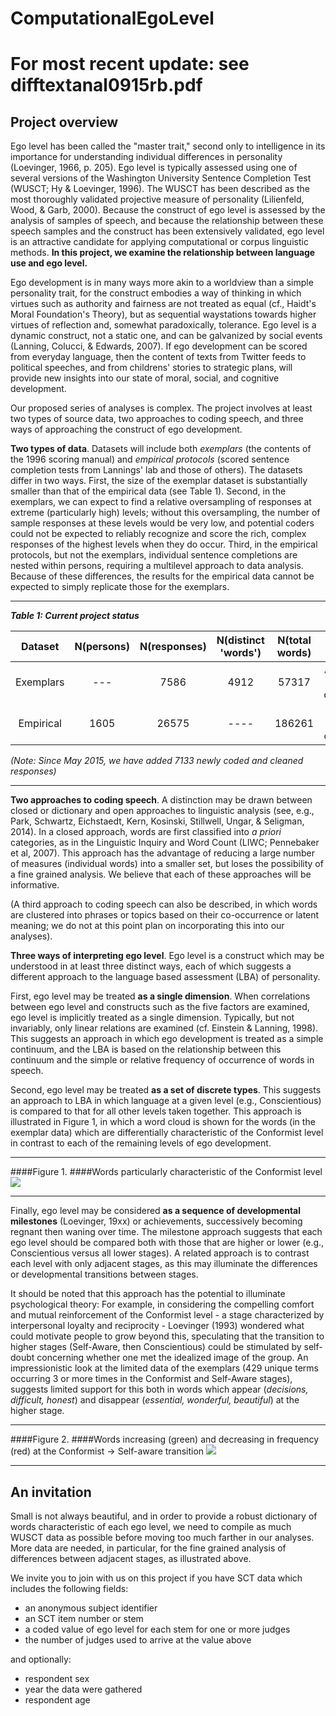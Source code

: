 # ComputationalEgoLevel

# For most recent update: see difftextanal0915rb.pdf

## Project overview

Ego level has been called the "master trait," second only to intelligence in its importance for understanding individual differences in personality (Loevinger, 1966, p. 205). Ego level is typically assessed using one of several versions of the Washington University Sentence Completion Test (WUSCT; Hy & Loevinger, 1996). The WUSCT has been described as the most thoroughly validated projective measure of personality (Lilienfeld, Wood, & Garb, 2000). Because the construct of ego level is assessed by the analysis of samples of speech, and because the relationship between these speech samples and the construct has been extensively validated, ego level is an attractive candidate for applying computational or corpus linguistic methods.  **In this project, we examine the relationship between language use and ego level.**

Ego development is in many ways more akin to a worldview than a simple personality trait, for the construct embodies a way of thinking in which virtues such as authority and fairness are not treated as equal (cf., Haidt's Moral Foundation's Theory), but as sequential waystations towards higher virtues of reflection and, somewhat paradoxically, tolerance.  Ego level is a dynamic construct, not a static one, and can be galvanized by social events (Lanning, Colucci, & Edwards, 2007). If ego development can be scored from everyday language, then the content of texts from Twitter feeds to political speeches, and from childrens' stories to strategic plans, will provide new insights into  our state of moral, social, and cognitive development. 

Our proposed series of analyses is complex. The project involves at least two types of source data, two approaches to coding speech, and three ways of approaching the construct of ego development. 

**Two types of data**. Datasets will include both *exemplars* (the contents of the 1996 scoring manual) and *empirical protocols* (scored sentence completion tests from Lannings' lab and those of others).  The datasets differ in two ways. First, the size of the exemplar dataset is substantially smaller than that of the empirical data (see Table 1).  Second, in the exemplars, we can expect to find a relative oversampling of responses at extreme (particularly high) levels; without this oversampling, the number of sample responses at these levels would be very low, and potential coders could not be expected to reliably recognize and score the rich, complex responses of the highest levels when they do occur.  Third, in the empirical protocols, but not the exemplars, individual sentence completions are nested within persons, requiring a multilevel approach to data analysis.  Because of these differences, the results for the empirical data cannot be expected to simply replicate those for the exemplars.

----------

***Table 1: Current project status***

|  Dataset  | N(persons) | N(responses) | N(distinct 'words') | N(total words) |       Status (7/15)       |
|:---------:|:----------:|:------------:|:-------------------:|:--------------:|:-------------------------:|
| Exemplars |        --- |         7586 |                4912 |          57317 | Analyses largely complete |
| Empirical |       1605 |        26575 |                ---- |         186261 | Data still being compiled |
 *(Note: Since May 2015, we have added 7133 newly coded and cleaned responses)*

----------
**Two approaches to coding speech**.  A distinction may be drawn between closed or dictionary and open approaches to linguistic analysis  (see, e.g., Park, Schwartz, Eichstaedt, Kern, Kosinski, Stillwell, Ungar, & Seligman, 2014). In a closed approach, words are first classified into *a priori* categories, as in the  Linguistic Inquiry and Word Count (LIWC; Pennebaker et al, 2007). This approach has the advantage of reducing a large number of measures (individual words) into a smaller set, but loses the possibility of a fine grained analysis.  We believe that each of these approaches will be informative.

(A third approach to coding speech can also be described, in which words are clustered into phrases or topics based on their co-occurrence or latent meaning; we do not at this point plan on incorporating this into our analyses).

**Three ways of interpreting ego level**.  Ego level is a construct which may be understood in at least three distinct ways, each of which suggests a different approach to the language based assessment (LBA) of personality.  

First, ego level may be treated **as a single dimension**. When correlations between ego level and constructs such as the five factors are examined, ego level is implicitly treated as a single dimension.  Typically, but not invariably, only linear relations are examined (cf. Einstein & Lanning, 1998).  This suggests an approach in which ego development is treated as a simple continuum,  and the LBA is based on the relationship between this continuum and the simple or relative frequency of occurrence of words in speech.  

Second, ego level may be treated **as a set of discrete types**.  This suggests an  approach to LBA in which language at a given level (e.g., Conscientious) is compared to that for all other levels taken together.  This approach is illustrated in Figure 1, in which a word cloud is shown for the words (in the exemplar data) which are differentially characteristic of the Conformist level in contrast to each of the remaining levels of ego development. 

----------

####Figure 1. 
####Words particularly characteristic of the Conformist level 
![](http://i.imgur.com/ZKgq13Z.png)

----------

Finally, ego level may be considered **as a sequence of developmental milestones** (Loevinger, 19xx) or achievements, successively becoming regnant then waning over time. The milestone approach suggests that each ego level should be compared both with those that are higher or lower (e.g., Conscientious versus all lower stages). A related approach is to contrast each level with only adjacent stages, as this may illuminate the differences or developmental transitions between stages.  

It should be noted that this approach has the potential to illuminate psychological theory: For example, in considering the compelling comfort and mutual reinforcement of the Conformist level - a stage characterized by interpersonal loyalty and reciprocity - Loevinger (1993) wondered what could motivate people to grow beyond this, speculating that the transition to higher stages (Self-Aware, then Conscientious) could be stimulated by self-doubt concerning whether one met the idealized image of the group.  An impressionistic look at the limited data of the exemplars (429 unique terms occurring 3 or more times in the Conformist and Self-Aware stages), suggests limited support for this both in words which appear (*decisions, difficult, honest*) and disappear (*essential, wonderful, beautiful*) at the higher stage.


----------
####Figure 2. 
####Words increasing (green) and decreasing in frequency (red) at the Conformist -> Self-aware transition 
![](http://i.imgur.com/YE6AKw3.png)

----------

## An invitation

Small is not always beautiful, and in order to provide a robust dictionary of words characteristic of each ego level, we need to compile as much WUSCT data as possible before moving too much farther in our analyses. More data are needed, in particular, for the fine grained analysis of differences between adjacent stages, as illustrated above.

We invite you to join with us on this project if you have SCT data which includes the following fields:

* an anonymous subject identifier
* an SCT item number or stem
* a coded value of ego level for each stem for one or more judges
* the number of judges used to arrive at the value above

and optionally:

* respondent sex
* year the data were gathered
* respondent age

